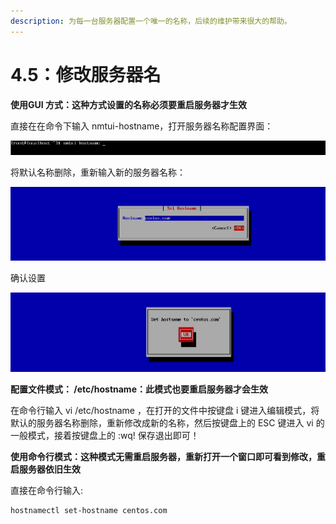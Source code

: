 ```yaml
---
description: 为每一台服务器配置一个唯一的名称，后续的维护带来很大的帮助。
---
```


# 4.5：修改服务器名

**使用GUI 方式：这种方式设置的名称必须要重启服务器才生效**

直接在在命令下输入 nmtui-hostname，打开服务器名称配置界面：

![](../.gitbook/assets/20180411143654.jpg)

将默认名称删除，重新输入新的服务器名称：

![](../.gitbook/assets/20180411143655.jpg)

确认设置

![](../.gitbook/assets/20180411143656.jpg)



**配置文件模式： /etc/hostname：此模式也要重启服务器才会生效**

在命令行输入 vi /etc/hostname ，在打开的文件中按键盘 i 键进入编辑模式，将默认的服务器名称删除，重新修改成新的名称，然后按键盘上的 ESC 键进入 vi  的一般模式，接着按键盘上的  :wq! 保存退出即可！



**使用命令行模式：这种模式无需重启服务器，重新打开一个窗口即可看到修改，重启服务器依旧生效**

直接在命令行输入:

```text
hostnamectl set-hostname centos.com
```




